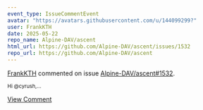 ```yaml
---
event_type: IssueCommentEvent
avatar: "https://avatars.githubusercontent.com/u/144099299?"
user: FrankKTH
date: 2025-05-22
repo_name: Alpine-DAV/ascent
html_url: https://github.com/Alpine-DAV/ascent/issues/1532
repo_url: https://github.com/Alpine-DAV/ascent
---
```


<a href='https://github.com/FrankKTH' target='_blank'>FrankKTH</a> commented on issue <a href='https://github.com/Alpine-DAV/ascent/issues/1532' target='_blank'>Alpine-DAV/ascent#1532</a>.

<small>Hi @cyrush,...</small>

<a href='https://github.com/Alpine-DAV/ascent/issues/1532' target='_blank'>View Comment</a>